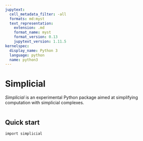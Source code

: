 ```yaml
---
jupytext:
  cell_metadata_filter: -all
  formats: md:myst
  text_representation:
    extension: .md
    format_name: myst
    format_version: 0.13
    jupytext_version: 1.11.5
kernelspec:
  display_name: Python 3
  language: python
  name: python3
---
```

# Simplicial

_Simplicial_ is an experimental Python package aimed at simplifying computation with simplicial complexes. 

```{tableofcontents}
```

## Quick start 

```{code-block}
import simplicial 
```